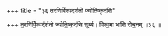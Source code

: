 +++
title = "३६ तरणिर्विश्वदर्शतो ज्योतिष्कृदसि"

+++
त॒रणि॑र्वि॒श्वद॑र्शतो ज्योति॒ष्कृद॑सि सूर्य्य। विश्व॒मा भा॑सि रोच॒नम् ॥३६ ॥